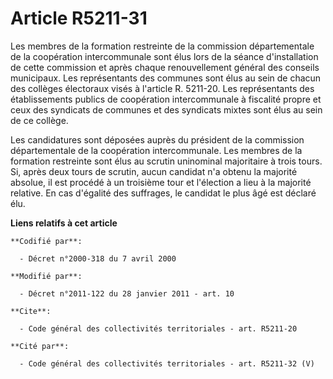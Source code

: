 # Article R5211-31

Les membres de la formation restreinte de la commission départementale de la coopération intercommunale sont élus lors de la
séance d'installation de cette commission et après chaque renouvellement général des conseils municipaux. Les représentants
des communes sont élus au sein de chacun des collèges électoraux visés à l'article R. 5211-20. Les représentants des
établissements publics de coopération intercommunale à fiscalité propre et ceux des syndicats de communes et des syndicats
mixtes sont élus au sein de ce collège. 

Les candidatures sont déposées auprès du président de la commission départementale de la coopération intercommunale. Les
membres de la formation restreinte sont élus au scrutin uninominal majoritaire à trois tours. Si, après deux tours de
scrutin, aucun candidat n'a obtenu la majorité absolue, il est procédé à un troisième tour et l'élection a lieu à la majorité
relative. En cas d'égalité des suffrages, le candidat le plus âgé est déclaré élu.

**Liens relatifs à cet article**

	**Codifié par**:

	  - Décret n°2000-318 du 7 avril 2000

	**Modifié par**:

	  - Décret n°2011-122 du 28 janvier 2011 - art. 10

	**Cite**:

	  - Code général des collectivités territoriales - art. R5211-20

	**Cité par**:

	  - Code général des collectivités territoriales - art. R5211-32 (V)
